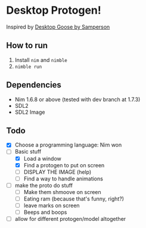 # Desktop Protogen!
Inspired by [Desktop Goose by Samperson](https://samperson.itch.io/desktop-goose)

## How to run
1. Install `nim` and `nimble`
2. `nimble run`


## Dependencies
+ Nim 1.6.8 or above (tested with dev branch at 1.7.3)
+ SDL2
+ SDL2 Image

## Todo
- [x] Choose a programming language: Nim won
- [ ] Basic stuff
    + [x] Load a window 
    + [x] Find a protogen to put on screen
    + [ ] DISPLAY THE IMAGE (help)
    + [ ] Find a way to handle animations
- [ ] make the proto do stuff
    + [ ] Make them shmoove on screen
    + [ ] Eating ram (because that's funny, right?)
    + [ ] leave marks on screen
    + [ ] Beeps and boops
- [ ] allow for different protogen/model altogether
